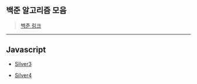 ## 백준 알고리즘 모음

> [백준 링크](https://www.acmicpc.net/)

---

## Javascript

- [Silver3](https://github.com/whistleJs/algorithm-zip/tree/main/Baekjoon/Javascript/Silver3)

- [Silver4](https://github.com/whistleJs/algorithm-zip/tree/main/Baekjoon/Javascript/Silver4)
